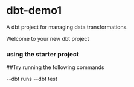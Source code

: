 # dbt-demo1
A dbt project for managing data transformations.

Welcome  to your new dbt project 

### using the starter project

##Try running the following commands

--dbt runs
--dbt test